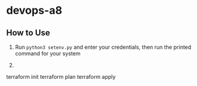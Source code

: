 # devops-a8

## How to Use

1. Run `python3 setenv.py` and enter your credentials, then run the printed command for your system

2. ```bash
terraform init
terraform plan
terraform apply
```